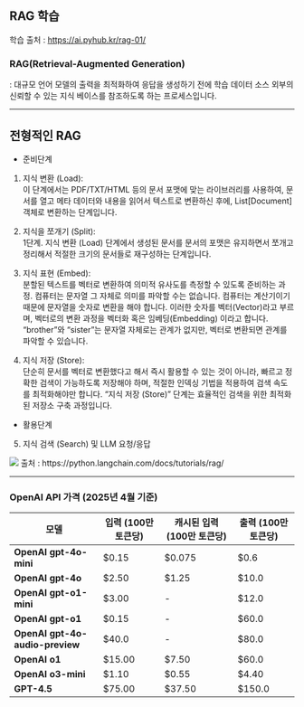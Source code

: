 ## RAG 학습

학습 출처 : https://ai.pyhub.kr/rag-01/

### RAG(Retrieval-Augmented Generation)
: 대규모 언어 모델의 출력을 최적화하여 응답을 생성하기 전에 학습 데이터 소스 외부의 신뢰할 수 있는 지식 베이스를 참조하도록 하는 프로세스입니다.

---
## 전형적인 RAG
- 준비단계
1. 지식 변환 (Load):    
    이 단계에서는 PDF/TXT/HTML 등의 문서 포맷에 맞는 라이브러리를 사용하여, 문서를 열고 메타 데이터와 내용을 읽어서 텍스트로 변환하신 후에, List[Document] 객체로 변환하는 단계입니다.

2. 지식을 쪼개기 (Split):   
    1단계. 지식 변환 (Load) 단계에서 생성된 문서를 문서의 포맷은 유지하면서 쪼개고 정리해서 적절한 크기의 문서들로 재구성하는 단계입니다.

3. 지식 표현 (Embed):   
    분할된 텍스트를 벡터로 변환하여 의미적 유사도를 측정할 수 있도록 준비하는 과정.
    컴퓨터는 문자열 그 자체로 의미를 파악할 수는 없습니다. 컴퓨터는 계산기이기 때문에 문자열을 숫자로 변환을 해야 합니다. 이러한 숫자를 벡터(Vector)라고 부르며, 벡터로의 변환 과정을 벡터화 혹은 임베딩(Embedding) 이라고 합니다. “brother”와 “sister”는 문자열 자체로는 관계가 없지만, 벡터로 변환되면 관계를 파악할 수 있습니다.

4. 지식 저장 (Store):   
    단순히 문서를 벡터로 변환했다고 해서 즉시 활용할 수 있는 것이 아니라, 빠르고 정확한 검색이 가능하도록 저장해야 하며, 적절한 인덱싱 기법을 적용하여 검색 속도를 최적화해야만 합니다. “지식 저장 (Store)” 단계는 효율적인 검색을 위한 최적화된 저장소 구축 과정입니다.

- 활용단계
5. 지식 검색 (Search) 및 LLM 요청/응답
<image src="image/rag.png">
출처 : https://python.langchain.com/docs/tutorials/rag/

---
### OpenAI API 가격 (2025년 4월 기준)

| 모델 | 입력 (100만 토큰당) | 캐시된 입력 (100만 토큰당) | 출력 (100만 토큰당) |
| --- | --- | --- | --- |
| **OpenAI gpt-4o-mini** | $0.15 | $0.075 | $0.6 |
| **OpenAI gpt-4o** | $2.50 | $1.25 | $10.0 |
| **OpenAI gpt-o1-mini** | $3.00 | - | $12.0 |
| **OpenAI gpt-o1** | $0.15 | - | $60.0 |
| **OpenAI gpt-4o-audio-preview** | $40.0 | - | $80.0 |
| **OpenAI o1** | $15.00 | $7.50 | $60.0 |
| **OpenAI o3-mini** | $1.10 | $0.55 | $4.40 |
| **GPT-4.5** | $75.00 | $37.50 | $150.0 |